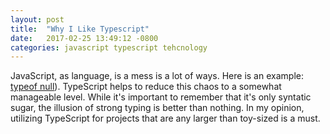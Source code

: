 ```yaml
---
layout: post
title:  "Why I Like Typescript"
date:   2017-02-25 13:49:12 -0800
categories: javascript typescript tehcnology
---
```


JavaScript, as language, is a mess is a lot of ways. Here is an example: [typeof null](https://developer.mozilla.org/en-US/docs/Web/JavaScript/Reference/Operators/typeof#null)). TypeScript helps to reduce this chaos to a somewhat manageable level. While it's important to remember that it's only syntatic sugar, the illusion of strong typing is better than nothing. In my opinion, utilizing TypeScript for projects that are any larger than toy-sized is a must.